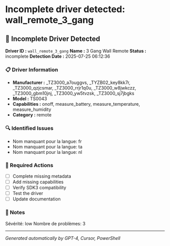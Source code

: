 # Incomplete driver detected: wall_remote_3_gang

## 🚨 Incomplete Driver Detected

**Driver ID :** `wall_remote_3_gang`
**Name :** 3 Gang Wall Remote
**Status :** incomplete
**Detection Date :** 2025-07-25 06:12:36

### 📋 Driver Information
- **Manufacturer :** _TZ3000_a7ouggvs, _TYZB02_key8kk7r, _TZ3000_qzjcsmar, _TZ3000_rrjr1q0u, _TZ3000_w8jwkczz, _TZ3000_gbm10jnj, _TZ3000_yw5tvzsk, _TZ3000_sj7jbgks
- **Model :** TS0043
- **Capabilities :** onoff, measure_battery, measure_temperature, measure_humidity
- **Category :** remote

### 🔍 Identified Issues
- Nom manquant pour la langue: fr
- Nom manquant pour la langue: ta
- Nom manquant pour la langue: nl

### 🎯 Required Actions
- [ ] Complete missing metadata
- [ ] Add missing capabilities
- [ ] Verify SDK3 compatibility
- [ ] Test the driver
- [ ] Update documentation

### 📝 Notes
Sévérité: low
Nombre de problèmes: 3

---
*Generated automatically by GPT-4, Cursor, PowerShell*

